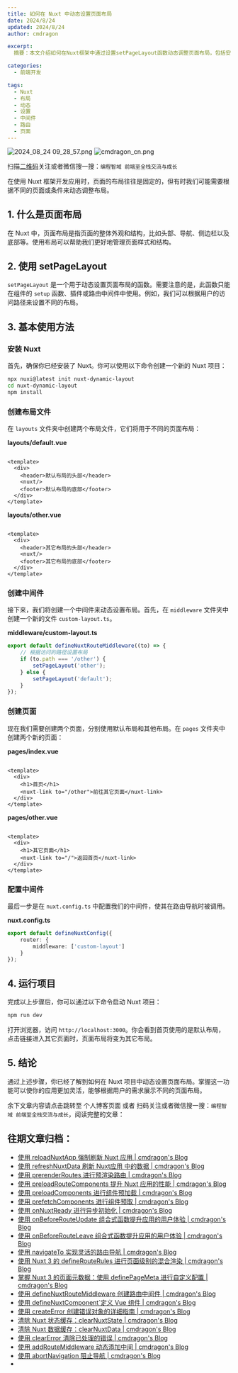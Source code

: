 ```yaml
---
title: 如何在 Nuxt 中动态设置页面布局
date: 2024/8/24
updated: 2024/8/24
author: cmdragon

excerpt:
  摘要：本文介绍如何在Nuxt框架中通过设置setPageLayout函数动态调整页面布局，包括安装Nuxt、创建不同布局文件及中间件，并通过示例演示如何根据不同路径设置相应布局。

categories:
  - 前端开发

tags:
  - Nuxt
  - 布局
  - 动态
  - 设置
  - 中间件
  - 路由
  - 页面
---
```


<img src="https://static.cmdragon.cn/blog/images/2024_08_24 09_28_57.png@blog" title="2024_08_24 09_28_57.png" alt="2024_08_24 09_28_57.png"/>

<img src="https://static.cmdragon.cn/blog/images/cmdragon_cn.png" title="cmdragon_cn.png" alt="cmdragon_cn.png"/>


扫描[二维码](https://static.cmdragon.cn/blog/images/cmdragon_cn.png)关注或者微信搜一搜：`编程智域 前端至全栈交流与成长`

在使用 Nuxt 框架开发应用时，页面的布局往往是固定的，但有时我们可能需要根据不同的页面或条件来动态调整布局。

## 1. 什么是页面布局

在 Nuxt 中，页面布局是指页面的整体外观和结构，比如头部、导航、侧边栏以及底部等。使用布局可以帮助我们更好地管理页面样式和结构。

## 2. 使用 setPageLayout

`setPageLayout` 是一个用于动态设置页面布局的函数。需要注意的是，此函数只能在组件的 `setup`
函数、插件或路由中间件中使用。例如，我们可以根据用户的访问路径来设置不同的布局。

## 3. 基本使用方法

### 安装 Nuxt

首先，确保你已经安装了 Nuxt。你可以使用以下命令创建一个新的 Nuxt 项目：

```bash
npx nuxi@latest init nuxt-dynamic-layout
cd nuxt-dynamic-layout
npm install
```

### 创建布局文件

在 `layouts` 文件夹中创建两个布局文件，它们将用于不同的页面布局：

**layouts/default.vue**

```vue

<template>
  <div>
    <header>默认布局的头部</header>
    <nuxt/>
    <footer>默认布局的底部</footer>
  </div>
</template>
```

**layouts/other.vue**

```vue

<template>
  <div>
    <header>其它布局的头部</header>
    <nuxt/>
    <footer>其它布局的底部</footer>
  </div>
</template>
```

### 创建中间件

接下来，我们将创建一个中间件来动态设置布局。首先，在 `middleware` 文件夹中创建一个新的文件 `custom-layout.ts`。

**middleware/custom-layout.ts**

```typescript
export default defineNuxtRouteMiddleware((to) => {
    // 根据访问的路径设置布局
    if (to.path === '/other') {
        setPageLayout('other');
    } else {
        setPageLayout('default');
    }
});
```

### 创建页面

现在我们需要创建两个页面，分别使用默认布局和其他布局。在 `pages` 文件夹中创建两个新的页面：

**pages/index.vue**

```vue

<template>
  <div>
    <h1>首页</h1>
    <nuxt-link to="/other">前往其它页面</nuxt-link>
  </div>
</template>
```

**pages/other.vue**

```vue

<template>
  <div>
    <h1>其它页面</h1>
    <nuxt-link to="/">返回首页</nuxt-link>
  </div>
</template>
```

### 配置中间件

最后一步是在 `nuxt.config.ts` 中配置我们的中间件，使其在路由导航时被调用。

**nuxt.config.ts**

```typescript
export default defineNuxtConfig({
    router: {
        middleware: ['custom-layout']
    }
});
```

## 4. 运行项目

完成以上步骤后，你可以通过以下命令启动 Nuxt 项目：

```bash
npm run dev
```

打开浏览器，访问 `http://localhost:3000`。你会看到首页使用的是默认布局，点击链接进入其它页面时，页面布局将变为其它布局。

## 5. 结论

通过上述步骤，你已经了解到如何在 Nuxt 项目中动态设置页面布局。掌握这一功能可以使你的应用更加灵活，能够根据用户的需求展示不同的页面布局。

余下文章内容请点击跳转至 个人博客页面 或者 扫码关注或者微信搜一搜：`编程智域 前端至全栈交流与成长`，阅读完整的文章：

## 往期文章归档：

- [使用 reloadNuxtApp 强制刷新 Nuxt 应用 | cmdragon's Blog](https://blog.cmdragon.cn/posts/c2c24219f5c0/)
- [使用 refreshNuxtData 刷新 Nuxt应用 中的数据 | cmdragon's Blog](https://blog.cmdragon.cn/posts/7696049934fb/)
- [使用 prerenderRoutes 进行预渲染路由 | cmdragon's Blog](https://blog.cmdragon.cn/posts/b28890e5d54d/)
- [使用 preloadRouteComponents 提升 Nuxt 应用的性能 | cmdragon's Blog](https://blog.cmdragon.cn/posts/851697425a66/)
- [使用 preloadComponents 进行组件预加载 | cmdragon's Blog](https://blog.cmdragon.cn/posts/6f58e9a6735b/)
- [使用 prefetchComponents 进行组件预取 | cmdragon's Blog](https://blog.cmdragon.cn/posts/a73257bce752/)
- [使用 onNuxtReady 进行异步初始化 | cmdragon's Blog](https://blog.cmdragon.cn/posts/64b599de0716/)
- [使用 onBeforeRouteUpdate 组合式函数提升应用的用户体验 | cmdragon's Blog](https://blog.cmdragon.cn/posts/cdd338b2e728/)
- [使用 onBeforeRouteLeave 组合式函数提升应用的用户体验 | cmdragon's Blog](https://blog.cmdragon.cn/posts/cfb92785e131/)
- [使用 navigateTo 实现灵活的路由导航 | cmdragon's Blog](https://blog.cmdragon.cn/posts/30bdc45ab749/)
- [使用 Nuxt 3 的 defineRouteRules 进行页面级别的混合渲染 | cmdragon's Blog](https://blog.cmdragon.cn/posts/4a1749875882/)
- [掌握 Nuxt 3 的页面元数据：使用 definePageMeta 进行自定义配置 | cmdragon's Blog](https://blog.cmdragon.cn/posts/6f827ad7a980/)
- [使用 defineNuxtRouteMiddleware 创建路由中间件 | cmdragon's Blog](https://blog.cmdragon.cn/posts/30f5cad8adaa/)
- [使用 defineNuxtComponent`定义 Vue 组件 | cmdragon's Blog](https://blog.cmdragon.cn/posts/df9c2cf37c29/)
- [使用 createError 创建错误对象的详细指南 | cmdragon's Blog](https://blog.cmdragon.cn/posts/93b5a8ec52df/)
- [清除 Nuxt 状态缓存：clearNuxtState | cmdragon's Blog](https://blog.cmdragon.cn/posts/0febec81a1d1/)
- [清除 Nuxt 数据缓存：clearNuxtData | cmdragon's Blog](https://blog.cmdragon.cn/posts/0a7c0cc75cf1/)
- [使用 clearError 清除已处理的错误 | cmdragon's Blog](https://blog.cmdragon.cn/posts/1bf9b90dd386/)
- [使用 addRouteMiddleware 动态添加中间 | cmdragon's Blog](https://blog.cmdragon.cn/posts/a070155dbcfb/)
- [使用 abortNavigation 阻止导航 | cmdragon's Blog](https://blog.cmdragon.cn/posts/c89ead546424/)
-

